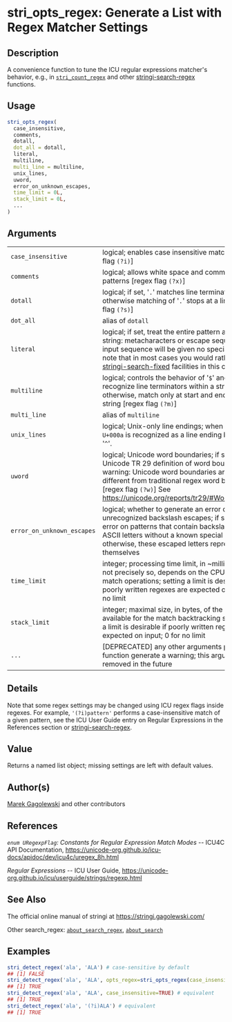 # stri_opts_regex: Generate a List with Regex Matcher Settings

## Description

A convenience function to tune the <span class="pkg">ICU</span> regular expressions matcher\'s behavior, e.g., in [`stri_count_regex`](stri_count.md) and other [stringi-search-regex](about_search_regex.md) functions.

## Usage

``` r
stri_opts_regex(
  case_insensitive,
  comments,
  dotall,
  dot_all = dotall,
  literal,
  multiline,
  multi_line = multiline,
  unix_lines,
  uword,
  error_on_unknown_escapes,
  time_limit = 0L,
  stack_limit = 0L,
  ...
)
```

## Arguments

|                            |                                                                                                                                                                                                                                                                                  |
|----------------------------|----------------------------------------------------------------------------------------------------------------------------------------------------------------------------------------------------------------------------------------------------------------------------------|
| `case_insensitive`         | logical; enables case insensitive matching \[regex flag `(?i)`\]                                                                                                                                                                                                                 |
| `comments`                 | logical; allows white space and comments within patterns \[regex flag `(?x)`\]                                                                                                                                                                                                   |
| `dotall`                   | logical; if set, \'`.`\' matches line terminators, otherwise matching of \'`.`\' stops at a line end \[regex flag `(?s)`\]                                                                                                                                                       |
| `dot_all`                  | alias of `dotall`                                                                                                                                                                                                                                                                |
| `literal`                  | logical; if set, treat the entire pattern as a literal string: metacharacters or escape sequences in the input sequence will be given no special meaning; note that in most cases you would rather use the [stringi-search-fixed](about_search_fixed.md) facilities in this case |
| `multiline`                | logical; controls the behavior of \'`$`\' and \'`^`\'. If set, recognize line terminators within a string, otherwise, match only at start and end of input string \[regex flag `(?m)`\]                                                                                          |
| `multi_line`               | alias of `multiline`                                                                                                                                                                                                                                                             |
| `unix_lines`               | logical; Unix-only line endings; when enabled, only `U+000a` is recognized as a line ending by \'`.`\', \'`$`\', and \'`^`\'.                                                                                                                                                    |
| `uword`                    | logical; Unicode word boundaries; if set, uses the Unicode TR 29 definition of word boundaries; warning: Unicode word boundaries are quite different from traditional regex word boundaries. \[regex flag `(?w)`\] See <https://unicode.org/reports/tr29/#Word_Boundaries>       |
| `error_on_unknown_escapes` | logical; whether to generate an error on unrecognized backslash escapes; if set, fail with an error on patterns that contain backslash-escaped ASCII letters without a known special meaning; otherwise, these escaped letters represent themselves                              |
| `time_limit`               | integer; processing time limit, in \~milliseconds (but not precisely so, depends on the CPU speed), for match operations; setting a limit is desirable if poorly written regexes are expected on input; 0 for no limit                                                           |
| `stack_limit`              | integer; maximal size, in bytes, of the heap storage available for the match backtracking stack; setting a limit is desirable if poorly written regexes are expected on input; 0 for no limit                                                                                    |
| `...`                      | \[DEPRECATED\] any other arguments passed to this function generate a warning; this argument will be removed in the future                                                                                                                                                       |

## Details

Note that some regex settings may be changed using ICU regex flags inside regexes. For example, `'(?i)pattern'` performs a case-insensitive match of a given pattern, see the <span class="pkg">ICU</span> User Guide entry on Regular Expressions in the References section or [stringi-search-regex](about_search_regex.md).

## Value

Returns a named list object; missing settings are left with default values.

## Author(s)

[Marek Gagolewski](https://www.gagolewski.com/) and other contributors

## References

*`enum URegexpFlag`: Constants for Regular Expression Match Modes* -- ICU4C API Documentation, <https://unicode-org.github.io/icu-docs/apidoc/dev/icu4c/uregex_8h.html>

*Regular Expressions* -- ICU User Guide, <https://unicode-org.github.io/icu/userguide/strings/regexp.html>

## See Also

The official online manual of <span class="pkg">stringi</span> at <https://stringi.gagolewski.com/>

Other search_regex: [`about_search_regex`](about_search_regex.md), [`about_search`](about_search.md)

## Examples




```r
stri_detect_regex('ala', 'ALA') # case-sensitive by default
## [1] FALSE
stri_detect_regex('ala', 'ALA', opts_regex=stri_opts_regex(case_insensitive=TRUE))
## [1] TRUE
stri_detect_regex('ala', 'ALA', case_insensitive=TRUE) # equivalent
## [1] TRUE
stri_detect_regex('ala', '(?i)ALA') # equivalent
## [1] TRUE
```
